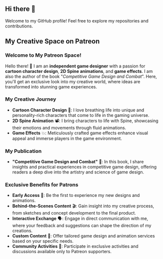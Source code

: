 ## Hi there 👋

Welcome to my GitHub profile! Feel free to explore my repositories and contributions.

## My Creative Space on Patreon

### Welcome to My Patreon Space!
Hello there! 👋 I am an **independent game designer** with a passion for **cartoon character design**, **2D Spine animations**, and **game effects**. I am also the author of the book "*Competitive Game Design and Combat*". Here, you'll get an exclusive look into my creative world, where ideas are transformed into stunning game experiences.

### My Creative Journey
- **Cartoon Character Design** 🎨: I love breathing life into unique and personality-rich characters that come to life in the gaming universe.
- **2D Spine Animation** 📽️: I bring characters to life with Spine, showcasing their emotions and movements through fluid animations.
- **Game Effects** 💥: Meticulously crafted game effects enhance visual appeal and immerse players in the game environment.

### My Publication
- **"Competitive Game Design and Combat"** 📖: In this book, I share insights and practical experiences in competitive game design, offering readers a deep dive into the artistry and science of game design.

### Exclusive Benefits for Patrons
- **Early Access** 🚀: Be the first to experience my new designs and animations.
- **Behind-the-Scenes Content** 🎬: Gain insight into my creative process, from sketches and concept development to the final product.
- **Interactive Exchange** 🗣️: Engage in direct communication with me, where your feedback and suggestions can shape the direction of my creations.
- **Custom Content** 🎨: Offer tailored game design and animation services based on your specific needs.
- **Community Activities** 👥: Participate in exclusive activities and discussions available only to Patreon supporters.

